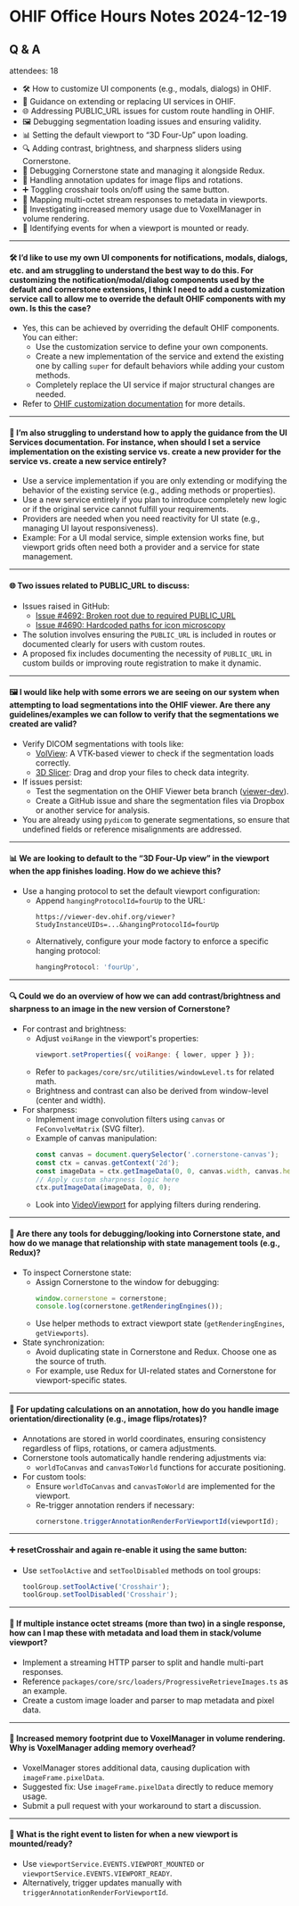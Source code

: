 # OHIF Office Hours Notes 2024-12-19

## Q & A

attendees: 18
  

- 🛠️ How to customize UI components (e.g., modals, dialogs) in OHIF.
- 🧩 Guidance on extending or replacing UI services in OHIF.
- 🌐 Addressing PUBLIC_URL issues for custom route handling in OHIF.
- 🖼️ Debugging segmentation loading issues and ensuring validity.
- 📊 Setting the default viewport to “3D Four-Up” upon loading.
- 🔍 Adding contrast, brightness, and sharpness sliders using Cornerstone.
- 🧪 Debugging Cornerstone state and managing it alongside Redux.
- 🔄 Handling annotation updates for image flips and rotations.
- ➕ Toggling crosshair tools on/off using the same button.
- 📂 Mapping multi-octet stream responses to metadata in viewports.
- 🧠 Investigating increased memory usage due to VoxelManager in volume rendering.
- 🔔 Identifying events for when a viewport is mounted or ready.

---


#### 🛠️ **I’d like to use my own UI components for notifications, modals, dialogs, etc. and am struggling to understand the best way to do this. For customizing the notification/modal/dialog components used by the default and cornerstone extensions, I think I need to add a customization service call to allow me to override the default OHIF components with my own. Is this the case?**
- Yes, this can be achieved by overriding the default OHIF components. You can either:
  - Use the customization service to define your own components.
  - Create a new implementation of the service and extend the existing one by calling `super` for default behaviors while adding your custom methods.
  - Completely replace the UI service if major structural changes are needed.
- Refer to [OHIF customization documentation](https://docs.ohif.org) for more details.

---

#### 🧩 **I’m also struggling to understand how to apply the guidance from the UI Services documentation. For instance, when should I set a service implementation on the existing service vs. create a new provider for the service vs. create a new service entirely?**
- Use a service implementation if you are only extending or modifying the behavior of the existing service (e.g., adding methods or properties).
- Use a new service entirely if you plan to introduce completely new logic or if the original service cannot fulfill your requirements.
- Providers are needed when you need reactivity for UI state (e.g., managing UI layout responsiveness). 
- Example: For a UI modal service, simple extension works fine, but viewport grids often need both a provider and a service for state management.

---

#### 🌐 **Two issues related to PUBLIC_URL to discuss:**
- Issues raised in GitHub:  
  - [Issue #4692: Broken root due to required PUBLIC_URL](https://github.com/OHIF/Viewers/issues/4692)  
  - [Issue #4690: Hardcoded paths for icon microscopy](https://github.com/OHIF/Viewers/issues/4690)  
- The solution involves ensuring the `PUBLIC_URL` is included in routes or documented clearly for users with custom routes.
- A proposed fix includes documenting the necessity of `PUBLIC_URL` in custom builds or improving route registration to make it dynamic.

---

#### 🖼️ **I would like help with some errors we are seeing on our system when attempting to load segmentations into the OHIF viewer. Are there any guidelines/examples we can follow to verify that the segmentations we created are valid?**
- Verify DICOM segmentations with tools like:
  - [VolView](https://volview.kitware.app/): A VTK-based viewer to check if the segmentation loads correctly.
  - [3D Slicer](https://www.slicer.org): Drag and drop your files to check data integrity.
- If issues persist:
  - Test the segmentation on the OHIF Viewer beta branch ([viewer-dev](https://viewer-dev.ohif.org)).
  - Create a GitHub issue and share the segmentation files via Dropbox or another service for analysis.
- You are already using `pydicom` to generate segmentations, so ensure that undefined fields or reference misalignments are addressed.

---

#### 📊 **We are looking to default to the “3D Four-Up view” in the viewport when the app finishes loading. How do we achieve this?**
- Use a hanging protocol to set the default viewport configuration:
  - Append `hangingProtocolId=fourUp` to the URL:
    ```
    https://viewer-dev.ohif.org/viewer?StudyInstanceUIDs=...&hangingProtocolId=fourUp
    ```
  - Alternatively, configure your mode factory to enforce a specific hanging protocol:
    ```javascript
    hangingProtocol: 'fourUp',
    ```

---

#### 🔍 **Could we do an overview of how we can add contrast/brightness and sharpness to an image in the new version of Cornerstone?**
- For contrast and brightness:
  - Adjust `voiRange` in the viewport's properties:
    ```javascript
    viewport.setProperties({ voiRange: { lower, upper } });
    ```
  - Refer to `packages/core/src/utilities/windowLevel.ts` for related math.
  - Brightness and contrast can also be derived from window-level (center and width).
- For sharpness:
  - Implement image convolution filters using `canvas` or `FeConvolveMatrix` (SVG filter).
  - Example of canvas manipulation:
    ```javascript
    const canvas = document.querySelector('.cornerstone-canvas');
    const ctx = canvas.getContext('2d');
    const imageData = ctx.getImageData(0, 0, canvas.width, canvas.height);
    // Apply custom sharpness logic here
    ctx.putImageData(imageData, 0, 0);
    ```
  - Look into [VideoViewport](https://github.com/cornerstonejs/cornerstone3D) for applying filters during rendering.

---

#### 🧪 **Are there any tools for debugging/looking into Cornerstone state, and how do we manage that relationship with state management tools (e.g., Redux)?**
- To inspect Cornerstone state:
  - Assign Cornerstone to the window for debugging:
    ```javascript
    window.cornerstone = cornerstone;
    console.log(cornerstone.getRenderingEngines());
    ```
  - Use helper methods to extract viewport state (`getRenderingEngines`, `getViewports`).
- State synchronization:
  - Avoid duplicating state in Cornerstone and Redux. Choose one as the source of truth.
  - For example, use Redux for UI-related states and Cornerstone for viewport-specific states.

---

#### 🔄 **For updating calculations on an annotation, how do you handle image orientation/directionality (e.g., image flips/rotates)?**
- Annotations are stored in world coordinates, ensuring consistency regardless of flips, rotations, or camera adjustments.
- Cornerstone tools automatically handle rendering adjustments via:
  - `worldToCanvas` and `canvasToWorld` functions for accurate positioning.
- For custom tools:
  - Ensure `worldToCanvas` and `canvasToWorld` are implemented for the viewport.
  - Re-trigger annotation renders if necessary:
    ```javascript
    cornerstone.triggerAnnotationRenderForViewportId(viewportId);
    ```

---

#### ➕ **resetCrosshair and again re-enable it using the same button:**
- Use `setToolActive` and `setToolDisabled` methods on tool groups:
  ```javascript
  toolGroup.setToolActive('Crosshair');
  toolGroup.setToolDisabled('Crosshair');
  ```

---

#### 📂 **If multiple instance octet streams (more than two) in a single response, how can I map these with metadata and load them in stack/volume viewport?**
- Implement a streaming HTTP parser to split and handle multi-part responses.
- Reference `packages/core/src/loaders/ProgressiveRetrieveImages.ts` as an example.
- Create a custom image loader and parser to map metadata and pixel data.

---

#### 🧠 **Increased memory footprint due to VoxelManager in volume rendering. Why is VoxelManager adding memory overhead?**
- VoxelManager stores additional data, causing duplication with `imageFrame.pixelData`.
- Suggested fix: Use `imageFrame.pixelData` directly to reduce memory usage.
- Submit a pull request with your workaround to start a discussion.

---

#### 🔔 **What is the right event to listen for when a new viewport is mounted/ready?**
- Use `viewportService.EVENTS.VIEWPORT_MOUNTED` or `viewportService.EVENTS.VIEWPORT_READY`.
- Alternatively, trigger updates manually with `triggerAnnotationRenderForViewportId`.


